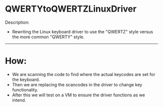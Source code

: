 # QWERTYtoQWERTZLinuxDriver
Description: 
- Rewriting the Linux keyboard driver to use the "QWERTZ" style versus the more common "QWERTY" style. 
-----------------------------------------------------------------------------------------------------
# How:
- We are scanning the code to find where the actual keycodes are set for the keyboard.
- Then we are replacing the scancodes in the driver to change key functionality.
- After this we will test on a VM to ensure the driver functions as we intend.
